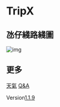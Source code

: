 # TripX
## 氹仔綫路綫圖
![img](https://tripp.keliyan.top/route_map.jpg)
## 更多
[天氣](https://widget-page.qweather.net/h5/index.html?md=0123456&bg=1&lc=auto&key=2321f5f6e8474199877ba34961544a2e&v=_1690357360501)
[Q&A](./qanda)

Version[1.1.9](./log)
